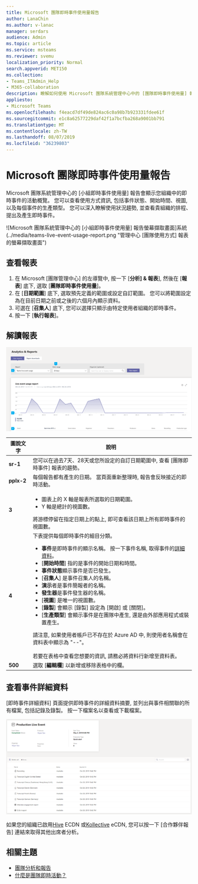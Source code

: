 ```yaml
---
title: Microsoft 團隊即時事件使用量報告
author: LanaChin
ms.author: v-lanac
manager: serdars
audience: Admin
ms.topic: article
ms.service: msteams
ms.reviewer: svemu
localization_priority: Normal
search.appverid: MET150
ms.collection:
- Teams_ITAdmin_Help
- M365-collaboration
description: 瞭解如何使用 Microsoft 團隊系統管理中心中的 [團隊即時事件使用量] 報告, 以取得貴組織中的小組即時事件活動的概覽。
appliesto:
- Microsoft Teams
ms.openlocfilehash: f4eacd7df49de824ac6c0a98b7b923331fdee61f
ms.sourcegitcommit: e1c8a62577229daf42f1a7bcfba268a9001bb791
ms.translationtype: MT
ms.contentlocale: zh-TW
ms.lasthandoff: 08/07/2019
ms.locfileid: "36239803"
---
```

# <a name="microsoft-teams-live-event-usage-report"></a>Microsoft 團隊即時事件使用量報告

Microsoft 團隊系統管理中心的 [小組即時事件使用量] 報告會顯示您組織中的即時事件的活動概覽。 您可以查看使用方式資訊, 包括事件狀態、開始時間、視圖, 以及每個事件的生產類型。 您可以深入瞭解使用狀況趨勢, 並查看貴組織的排程、提出及產生即時事件。 

![Microsoft 團隊系統管理中心的 [小組即時事件使用量] 報告螢幕擷取畫面]系統(../media/teams-live-event-usage-report.png "管理中心 [團隊使用方式] 報表的螢幕擷取畫面")

## <a name="view-the-report"></a>查看報表

1. 在 Microsoft [團隊管理中心] 的左導覽中, 按一下 [**分析] & 報表**], 然後在 [**報表**] 底下, 選取 [**團隊即時事件使用量**]。
2. 在 [**日期範圍**] 底下, 選取預先定義的範圍或設定自訂範圍。 您可以將範圍設定為在目前日期之前或之後的六個月內顯示資料。
3. 可選在 [**召集人**] 底下, 您可以選擇只顯示由特定使用者組織的即時事件。
4. 按一下 [**執行報表**]。  

## <a name="interpret-the-report"></a>解讀報表

![Microsoft 團隊系統管理中心的 [小組即時事件使用量] 報告螢幕擷取畫面](../media/teams-live-event-usage-report-with-callouts.png "具有編號標注之系統管理中心的 [小組] 即時事件使用方式報告螢幕擷取畫面")

|圖說文字 |說明  |
|--------|-------------|
|**sr-1**   |您可以在過去7天、28天或您所設定的自訂日期範圍中, 查看 [團隊即時事件] 報表的趨勢。 |
|**pplx-2**   |每個報告都有產生的日期。 當頁面重新整理時, 報告會反映接近的即時活動。 |
|**3**   |<ul><li>圖表上的 X 軸是報表所選取的日期範圍。</li> <li> Y 軸是總計的視圖數。</li> </ul>將游標停留在指定日期上的點上, 即可查看該日期上所有即時事件的視圖數。|
|**4**   |下表提供每個即時事件的細目分類。 <ul><li>**事件**是即時事件的顯示名稱。 按一下事件名稱, 取得事件的[詳細資料](#view-event-details)。 </li> <li>[**開始時間**] 指的是事件的開始日期和時間。</li> <li>**事件狀態**顯示事件是否已發生。  </li><li>[**召集人**] 是事件召集人的名稱。</li> <li>**演示**者是事件簡報者的名稱。</li><li>**發生器**是事件發生器的名稱。</li><li>[**視圖**] 是唯一的視圖數。</li><li>[**錄製**] 會顯示 [錄製] 設定為 [開啟] 或 [關閉]。</li><li>[**生產類型**] 會顯示事件是在團隊中產生, 還是由外部應用程式或裝置產生。</li></li> </ul>請注意, 如果使用者帳戶已不存在於 Azure AD 中, 則使用者名稱會在資料表中顯示為 "--"。 <br><br>若要在表格中查看您想要的資訊, 請務必將資料行新增至資料表。 |
|**500**   |選取 [**編輯欄**] 以新增或移除表格中的欄。|

## <a name="view-event-details"></a>查看事件詳細資料

[即時事件詳細資料] 頁面提供即時事件的詳細資料摘要, 並列出與事件相關聯的所有檔案, 包括記錄及錄製。 按一下檔案名以查看或下載檔案。

![螢幕擷取畫面顯示即時事件的詳細資料](../media/teams-live-event-usage-report-event-detail.png)

如果您的組織已啟用[Hive](https://www.hivestreaming.com/partners/integration-partners/microsoft/) ECDN 或[Kollective](https://kollective.com) eCDN, 您可以按一下 [合作夥伴報告] 連結來取得其他出席者分析。

## <a name="related-topics"></a>相關主題
- [團隊分析和報告](teams-reporting-reference.md)
- [什麼是團隊即時活動？](../teams-live-events/what-are-teams-live-events.md)